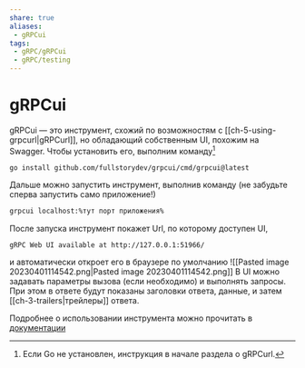 ```yaml
---
share: true
aliases:
 - gRPCui
tags:
 - gRPC/gRPCui
 - gRPC/testing
---
```

# gRPCui

gRPCui — это инструмент, схожий по возможностям с [[ch-5-using-grpcurl|gRPCurl]], но обладающий собственным UI, похожим на Swagger.
Чтобы установить его, выполним команду[^1]
```bash
go install github.com/fullstorydev/grpcui/cmd/grpcui@latest
```
Дальше можно запустить инструмент, выполнив команду (не забудьте сперва запустить само приложение!)
```bash
grpcui localhost:%тут порт приложения%
```
После запуска инструмент покажет Url, по которому доступен UI,
```
gRPC Web UI available at http://127.0.0.1:51966/
```
и автоматически откроет его в браузере по умолчанию
![[Pasted image 20230401114542.png|Pasted image 20230401114542.png]]
В UI можно задавать параметры вызова (если необходимо) и выполнять запросы. При этом в ответе будут показаны заголовки ответа, данные, и затем [[ch-3-trailers|трейлеры]] ответа.

Подробнее о использовании инструмента можно прочитать в [документации](https://github.com/fullstorydev/grpcui#usage)

[^1]: Если Go не установлен, инструкция в начале раздела о gRPCurl.
